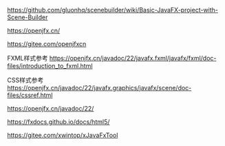https://github.com/gluonhq/scenebuilder/wiki/Basic-JavaFX-project-with-Scene-Builder

https://openjfx.cn/

https://gitee.com/openjfxcn

FXML样式参考 https://openjfx.cn/javadoc/22/javafx.fxml/javafx/fxml/doc-files/introduction_to_fxml.html

CSS样式参考 https://openjfx.cn/javadoc/22/javafx.graphics/javafx/scene/doc-files/cssref.html

https://openjfx.cn/javadoc/22/

https://fxdocs.github.io/docs/html5/

https://gitee.com/xwintop/xJavaFxTool

